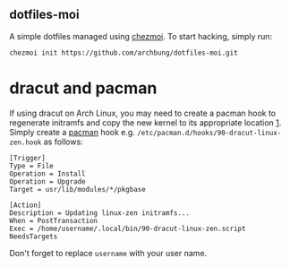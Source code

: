dotfiles-moi
---

A simple dotfiles managed using [chezmoi](https://www.chezmoi.io/).
To start hacking, simply run:
```
chezmoi init https://github.com/archbung/dotfiles-moi.git
```

# dracut and pacman

If using dracut on Arch Linux, you may need to create a pacman hook to regenerate initramfs and copy the new kernel to its appropriate location [1](https://wiki.archlinux.org/index.php/User:Krathalan).
Simply create a [pacman](https://wiki.archlinux.org/index.php/Pacman) hook e.g. `/etc/pacman.d/hooks/90-dracut-linux-zen.hook` as follows:
```
[Trigger]
Type = File
Operation = Install
Operation = Upgrade
Target = usr/lib/modules/*/pkgbase

[Action]
Description = Updating linux-zen initramfs...
When = PostTransaction
Exec = /home/username/.local/bin/90-dracut-linux-zen.script
NeedsTargets
```

Don't forget to replace `username` with your user name.
